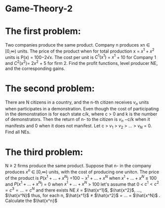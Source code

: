 # Game-Theory-2

# The first problem:
Two companies produce the same product. Company n produces xn ∈ [0,∞) units. The price of the product when for total production x = $x^1 +x^2$ units is P(x) = 100−2√x.
The cost per unit is $C^1(x^1)$ = $x^1$ + 10 for Company 1 and $C^2(x^2)$= $2x^2$ + 5
for firm 2. Find the profit functions, level producer NE, and the corresponding gains.

# The second problem:
There are N citizens in a country, and the n-th citizen receives $v_n$ units when
participates in a demonstration. Even though the cost of participating in the demonstration is
for each state c/k, where c > 0 and k is the number of demonstrators. Then the
return of n- to the citizen is $v_n$ −c/k when it manifests and 0 when it does not manifest.
Let c > $v_1$ > $v_2$ > ... > $v_N$ = 0. Find all NEs.

# The third problem:
N ≥ 2 firms produce the same product. Suppose that n- in the company produces $x^n$ ∈ [0,∞)
units, with the cost of producing one unitcn. The price of the product is $P(x^1 + ... + x^N)$
=100 − $x^1 + ... + x^N$ when $x^1 + ... + x^N$ ≤ 100 and $P(x^1 + ... + x^N)$ = 0 when $x^1 + ... + x^N$ > 100
let's assume that
0 < $c^1 < c^2 = c^3 = ... = c^N$
and there exists NE $\hat{x}$ = $\hat{x^1}$, $\hat{x^2}$, ..., $\hat{x^N}$ thus, for each n,
$\hat{x^1}$ $\neq$ $\hat{x^2}$ = ... = $\hat{x^N}$ .
Calculate the $\hat{x^n}$

